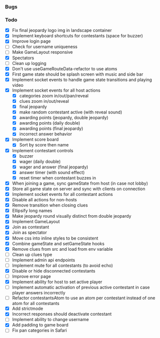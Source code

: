 ### Bugs


### Todo

- [x] Fix final jeopardy logo img in landscape container
- [x] Implement keyboard shortcuts for contestants (space for buzzer)
- [x] Improve login page
- [ ] Check for username uniqueness
- [ ] Make GameLayout responsive
- [x] Spectators
- [ ] Clean up logging
- [x] Don't use useGameRouteData-refactor to use atoms
- [x] First game state should be splash screen with music and side bar
- [x] Implement socket events to handle game state transitions and playing video
- [x] Implement socket events for all host actions
  + [x] categories zoom in/out/pan/reveal
  + [x] clues zoom in/out/reveal
  + [x] final jeopardy
  + [x] make random contestant active (with reveal sound)
  + [x] awarding points (jeopardy, double jeopardy)
  + [x] awarding points (daily double)
  + [x] awarding points (final jeopardy)
  + [x] incorrect answer behavior
- [x] Implement score board
  + [x] Sort by score then name
- [x] Implement contestant controls
  + [x] buzzer
  + [x] wager (daily double)
  + [x] wager and answer (final jeopardy)
  + [x] answer timer (with sound effect)
  + [x] reset timer when contestant buzzes in
- [x] When joining a game, sync gameState from host (in case not lobby)
- [x] Store all game state on server and sync with clients on connection
- [x] Implement socket events for all contestant actions
- [x] Disable all actions for non-hosts
- [x] Remove transition when closing clues
- [x] Ellipsify long names
- [x] Make jeopardy round visually distinct from double jeopardy
- [x] Implement GameLayout
- [x] Join as contestant 
- [x] Join as spectator
- [x] Move css into inline styles to be consistent
- [x] Combine gameState and setGameState hooks
- [x] Remove clues from src and load from env variable
- [ ] Clean up clues type
- [ ] Implement admin api endpoints
- [ ] Implement mute for all contestants (to avoid echo)
- [x] Disable or hide disconnected contestants
- [ ] Improve error page
- [x] Implement ability for host to set active player
- [ ] Implement automatic activation of previous active contestant in case player answers incorrectly
- [ ] Refactor contestantsAtom to use an atom per contestant instead of one atom for all contestants
- [x] Add strictmode
- [x] Incorrect responses should deactivate contestant
- [ ] Implement ability to change username
- [x] Add padding to game board
- [ ] Fix pan categories in Safari
